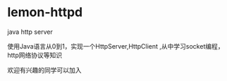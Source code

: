 # lemon-httpd
java http server 

使用Java语言从0到1，实现一个HttpServer,HttpClient ,从中学习socket编程，http网络协议等知识 

欢迎有兴趣的同学可以加入

